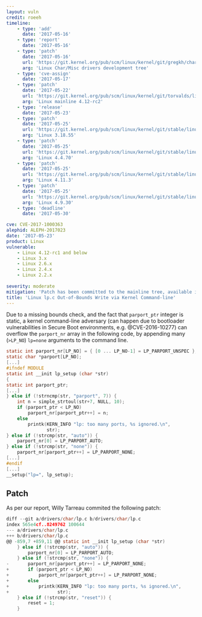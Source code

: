 ```yaml
---
layout: vuln
credit: roeeh 
timeline:
    - type: 'add'
      date: '2017-05-16'
    - type: 'report'
      date: '2017-05-16'
    - type: 'patch'
      date: '2017-05-16'
      url: 'https://git.kernel.org/pub/scm/linux/kernel/git/gregkh/char-misc.git/commit/?id=3e21f4af170bebf47c187c1ff8bf155583c9f3b1'
      arg: 'Linux Char/Misc drivers development tree'
    - type: 'cve-assign'
      date: '2017-05-17'
    - type: 'patch'
      date: '2017-05-22'
      url: 'https://git.kernel.org/pub/scm/linux/kernel/git/torvalds/linux.git/commit/?h=v4.12-rc2&id=3e21f4af170bebf47c187c1ff8bf155583c9f3b1'
      arg: 'Linux mainline 4.12-rc2'
    - type: 'release'
      date: '2017-05-23'
    - type: 'patch'
      date: '2017-05-25'
      url: 'https://git.kernel.org/pub/scm/linux/kernel/git/stable/linux-stable.git/commit/?h=v3.18.55&id=f4615841767ff7908599e643f587078670a390c9'
      arg: 'Linux 3.18.55'
    - type: 'patch'
      date: '2017-05-25'
      url: 'https://git.kernel.org/pub/scm/linux/kernel/git/stable/linux-stable.git/commit/?h=v4.4.70&id=cda5c7e625cefed46311cb0b37816fb2ff42a8ee'
      arg: 'Linux 4.4.70'
    - type: 'patch'
      date: '2017-05-25'
      url: 'https://git.kernel.org/pub/scm/linux/kernel/git/stable/linux-stable.git/commit/?h=v4.11.3&id=28c7411cdbc41396dceff7e1b37dbb659f7bdfb2'
      arg: 'Linux 4.11.3'
    - type: 'patch'
      date: '2017-05-25'
      url: 'https://git.kernel.org/pub/scm/linux/kernel/git/stable/linux-stable.git/commit/?h=v4.9.30&id=5d263d94a870a774a24acb2a2cc1e79ef39c2416'
      arg: 'Linux 4.9.30'
    - type: 'deadline'
      date: '2017-05-30'

cve: CVE-2017-1000363
alephid: ALEPH-2017023
date: '2017-05-23' 
product: Linux
vulnerable:
    - Linux 4.12-rc1 and below
    - Linux 3.x
    - Linux 2.6.x
    - Linux 2.4.x
    - Linux 2.2.x 
    
severity: moderate
mitigation: 'Patch has been committed to the mainline tree, available in the 4.12-rc2 release. 3.18 / 4.4 / 4.9 / 4.11 stable releases with the patch are also available (see timeline).'
title: 'Linux lp.c Out-of-Bounds Write via Kernel Command-line'
---
```

Due to a missing bounds check, and the fact that `parport_ptr` integer is static, a kernel command-line adversary (can happen due to bootloader vulnerabilities in Secure Boot environments, e.g. @CVE-2016-10277) can overflow the `parport_nr` array in the following code, by appending many (`>LP_NO`) `lp=none` arguments to the command line.
```c
static int parport_nr[LP_NO] = { [0 ... LP_NO-1] = LP_PARPORT_UNSPEC };
static char *parport[LP_NO];
[...]
#ifndef MODULE
static int __init lp_setup (char *str)
{
static int parport_ptr;
[...]
} else if (!strncmp(str, "parport", 7)) {
    int n = simple_strtoul(str+7, NULL, 10);
    if (parport_ptr < LP_NO)
        parport_nr[parport_ptr++] = n;
    else
        printk(KERN_INFO "lp: too many ports, %s ignored.\n",
               str);
} else if (!strcmp(str, "auto")) {
    parport_nr[0] = LP_PARPORT_AUTO;
} else if (!strcmp(str, "none")) {
    parport_nr[parport_ptr++] = LP_PARPORT_NONE;
[...]
#endif
[...]
__setup("lp=", lp_setup);
```

## Patch ##

As per our report, Willy Tarreau commited the following patch:
```c
diff --git a/drivers/char/lp.c b/drivers/char/lp.c
index 565e4cf..8249762 100644
--- a/drivers/char/lp.c
+++ b/drivers/char/lp.c
@@ -859,7 +859,11 @@ static int __init lp_setup (char *str)
 	} else if (!strcmp(str, "auto")) {
 		parport_nr[0] = LP_PARPORT_AUTO;
 	} else if (!strcmp(str, "none")) {
-		parport_nr[parport_ptr++] = LP_PARPORT_NONE;
+		if (parport_ptr < LP_NO)
+			parport_nr[parport_ptr++] = LP_PARPORT_NONE;
+		else
+			printk(KERN_INFO "lp: too many ports, %s ignored.\n",
+			       str);
 	} else if (!strcmp(str, "reset")) {
 		reset = 1;
 	}
```
